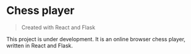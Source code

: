 # Chess player
>   Created with React and Flask

This project is under development. It is an online browser chess player, written
in React and Flask.